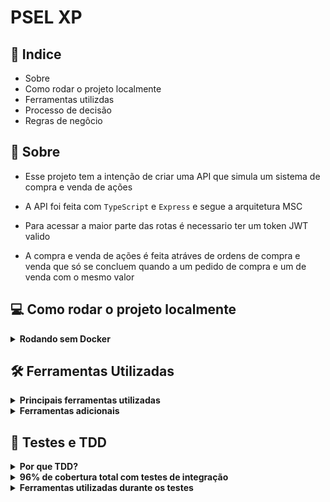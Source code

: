 # PSEL XP

## 📖 Indice

- Sobre
- Como rodar o projeto localmente
- Ferramentas utilizdas
- Processo de decisão
- Regras de negôcio

## 📌 Sobre
- Esse projeto tem a intenção de criar uma API que simula um sistema de compra e venda de ações

- A API foi feita com `TypeScript` e `Express` e segue a arquitetura MSC

- Para acessar a maior parte das rotas é necessario ter um token JWT valido

- A compra e venda de ações é feita atráves de ordens de compra e venda que só se concluem quando a um pedido de compra e um de venda com o mesmo valor

## 💻 Como rodar o projeto localmente
<details>
<summary><strong>Rodando sem Docker</strong></summary>

- Faça o clone do projeto
```
git clone git@github.com:Guthias/psel-xp.git
```

- Acesse a pasta do projeto
```
cd psel-xp
```

- Instale as dependencias com o npm install
```
npm install
```

- Renomeie o arquivo .env.example para .env e preencha as vairaveis de ambiente
```
DB_USERNAME="nome do seu usuario SQL"
DB_PASSWORD="senha do seu usuario SQL"
DB_DATABASE="nome para o banco local"
DB_HOST="localhost"
DB_PORT="3306"
DB_DIALECT="mysql"
SECRET="codigoSecretoJWT"
```

- Rode o comando npm start
> Tenha certeza que as portas 3000 e 3306 estão disponiveis
> Você precisa ter instalado
<br>

```
npm start
```
</details>

## 🛠️ Ferramentas Utilizadas

<details>

<summary><strong>Principais ferramentas utilizadas</strong></summary>

- **TypeSript:** Decidi utilizar o Typescript que devido a sua tipagem forte é mais fácil identificar erros durante o desenvolvimento o'que aumenta a produtividade na hora de desenvolver

- **ESlint:** Para garantir um código limpo, utilizei o ESlint com as regras do AIrbnb para Node.js em typescript
 
- **MySql:** Decidi utilizar o MySQL por ser um banco de dados relacional que tenho mais familiaridade 

- **Sequelize:** Decidi usar o Sequelize como ferramenta de ORM para criar/popular e buscar tabelas no banco sem precisar escrever as queries SQL manualmente

- **Express:** Utilizei o Express já que ele possui um sistema de rotas completo e torna bem rapido e simples a criação de uma API Rest

</details>

<details>
<summary><strong>Ferramentas adicionais</strong></summary>

-  **Json Web Token:** Para poder gerar um código temporario de acesso utilizei o JWT

-  **BCrypt:** Como senhas são um dado sensivel utilizei o BCrypt para criptografar as senhas antes de salva-las no banco de dados

-  **Joi:** Para poder fazer validações no formato das requisições utilizei o Joi já que ele é simples e eficiente

-  **express-async-errors:** Para tratar os erros gerados durante a execução utilizei o express-async-errors para poder criar um middleware de erro

-  **http-status-code:** Para tornar mais compreensivel o significado dos codigos de status, durante o desenvolvimento, utilizei o http-status-code

</details>

## 🧪 Testes e TDD

<details>

<summary><strong>Por que TDD?</strong></summary>
Inicialmente o meu objetivo era implementar todo o código e posteriormente, escrever os testes mas quando comecei a impementar o sistema de trocas, começou ocorrer diversos <i>bugs</i> e apenas com o Insomnia e verificando o banco no Workbench, estava sendo muito contra-produtivo identificar os problemas

<br>

Nesse momento decidi começar a metodologia do TDD para poder encontrar e corrigir os erros durante o desenvolvimento além de garantir que a aplicação esta funcionando corretamente
</details>

<details>

<summary><strong>96% de cobertura total com testes de integração</strong></summary>
Devido a falta de tempo e por não saber como fazer testes unitarios com o Sequelize resolvi fazer testes de integração

Durante a execução dos testes é criado um novo banco de dados, que é utilizado exclusivamente para os testes
</details>
  
<details>
<summary><strong>Ferramentas utilizadas durante os testes</strong></summary>

-  **Jest:** O jest foi escolhido como ferramenta principal para rodar os testes. decidi usar o Jest devido a sua documentação clara e por ter mais familiaridade do que com o Mocha / Chai e Sinon

-  **SuperTest:** Em conjunto com o Jest utilizei o super test, por ser uma excelente ferramenta para testar servidores HTTP    

-  **Shell js:** Por estar utilizando Sequelize para interagir com o banco de dados, durante os testes eu eventualmente precisava reiniciar o banco, para isso o Shell JS para rodar os comandos do sequelize-cli

-  **Cross-env:** Durante a configuração do Sequelize para testes surgiu a necessidade de definir uma nova variavel de ambiente, antes de executar os testes, para isso usei o Cross-env já que ele é compativel com Windows / Mac e Linux
</details>
